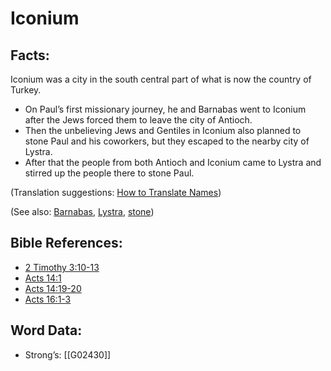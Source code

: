 # Iconium

## Facts:

Iconium was a city in the south central part of what is now the country of Turkey.

* On Paul’s first missionary journey, he and Barnabas went to Iconium after the Jews forced them to leave the city of Antioch.
* Then the unbelieving Jews and Gentiles in Iconium also planned to stone Paul and his coworkers, but they escaped to the nearby city of Lystra.
* After that the people from both Antioch and Iconium came to Lystra and stirred up the people there to stone Paul.

(Translation suggestions: [How to Translate Names](../../translate/translate-names))

(See also: [Barnabas](../names/barnabas.md), [Lystra](../names/lystra.md), [stone](../kt/stone.md))

## Bible References:

* [2 Timothy 3:10-13](rc://en/tn/help/2ti/03/10)
* [Acts 14:1](rc://en/tn/help/act/14/01)
* [Acts 14:19-20](rc://en/tn/help/act/14/19)
* [Acts 16:1-3](rc://en/tn/help/act/16/01)

## Word Data:

* Strong’s: [[G02430]]
